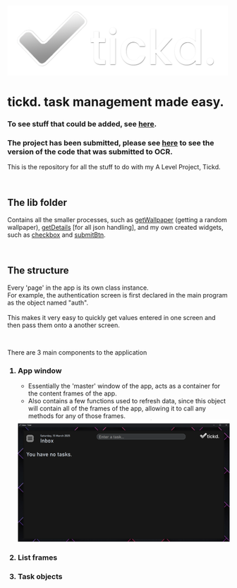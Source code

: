 <img src="logo//blackBGLogo.png" width=500>
<h1>tickd. task management made easy.</h1>

<h3>To see stuff that could be added, see <a href="ideas.md">here</a>.</h3>
<h3>The project has been submitted, please see <a href="https://github.com/therealmog/A2_Project/tree/335804a6c9aa72e6472663cad339ea22483fd33b">here</a> to see the version of the code that was submitted to OCR.</h3>

<p>This is the repository for all the stuff to do with my A Level Project, Tickd.</p>
<br>

<h2>The <b>lib</b> folder</h2>
<p>Contains all the smaller processes, such as <a href="lib//getWallpaper.py">getWallpaper</a> (getting a random wallpaper), <a href="lib//getDetails.py">getDetails</a> [for all json handling], and my own created widgets, such as <a href="lib//checkbox_customTk.py">checkbox</a> and <a href="lib//submitBtn.py">submitBtn</a>.</p>
<br>

<h2>The structure</h2>
<p>Every 'page' in the app is its own class instance.<br>For example, the authentication screen is first declared in the main program as the object named "auth".<br><br>This makes it very easy to quickly get values entered in one screen and then pass them onto a another screen.</p>

<br>

<p>There are 3 main components to the application</p>
<ol>
  <h3><li>App window</li></h3>
  <ul>
    <li>Essentially the 'master' window of the app, acts as a container for the content frames of the app.</li>
    <li>Also contains a few functions used to refresh data, since this object will contain all of the frames of the app, allowing it to call any methods for any of those frames.</li>
  </ul>
  <img src="sample_imgs//appwindow.png" width=700>
  <h3><li>List frames</li></h3>
  <h3><li>Task objects</li></h3>
</ol>
